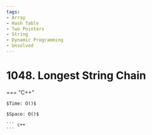 ```yaml
---
tags:
- Array
- Hash Table
- Two Pointers
- String
- Dynamic Programming
- Unsolved
---
```



# 1048. Longest String Chain

=== "C++"

    $Time: O()$

    $Space: O()$

    ``` c++
    ```